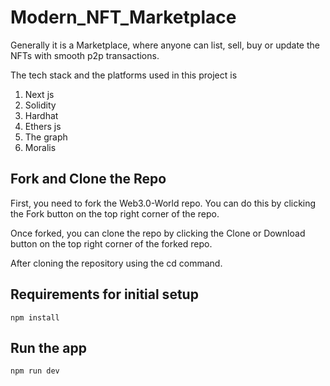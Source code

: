 # Modern_NFT_Marketplace
Generally it is a Marketplace, where anyone can list, sell, buy or update the NFTs with smooth p2p transactions.

The tech stack and the platforms used in this project is 
1. Next js
2. Solidity
3. Hardhat
4. Ethers js
5. The graph
6. Moralis 

## Fork and Clone the Repo
First, you need to fork the Web3.0-World repo. You can do this by clicking the Fork button on the top right corner of the repo.

Once forked, you can clone the repo by clicking the Clone or Download button on the top right corner of the forked repo.

After cloning the repository using the cd <folder-name> command.

## Requirements for initial setup
```node js
npm install
```
## Run the app
```node js
npm run dev
```
